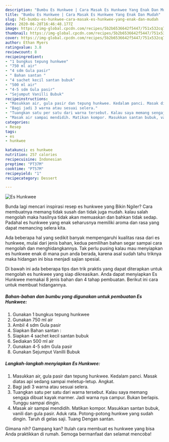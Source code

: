 ```yaml
---
description: "Bumbu Es Hunkwee | Cara Masak Es Hunkwee Yang Enak Dan Mudah"
title: "Bumbu Es Hunkwee | Cara Masak Es Hunkwee Yang Enak Dan Mudah"
slug: 745-bumbu-es-hunkwee-cara-masak-es-hunkwee-yang-enak-dan-mudah
date: 2020-06-28T16:46:48.177Z
image: https://img-global.cpcdn.com/recipes/5b2b6536642f5447/751x532cq70/es-hunkwee-foto-resep-utama.jpg
thumbnail: https://img-global.cpcdn.com/recipes/5b2b6536642f5447/751x532cq70/es-hunkwee-foto-resep-utama.jpg
cover: https://img-global.cpcdn.com/recipes/5b2b6536642f5447/751x532cq70/es-hunkwee-foto-resep-utama.jpg
author: Ethan Myers
ratingvalue: 3.8
reviewcount: 8
recipeingredient:
- "1 bungkus tepung hunkwee"
- "750 ml air"
- "4 sdm Gula pasir"
- " Bahan santan "
- "4 sachet kecil santan bubuk"
- "500 ml air"
- "4-5 sdm Gula pasir"
- "Sejumput Vanilli Bubuk"
recipeinstructions:
- "Masukkan air, gula pasir dan tepung hunkwee. Kedalam panci. Masak diatas api sedang sampai meletup-letup. Angkat."
- "Bagi jadi 3 warna atau sesuai selera."
- "Tuangkan satu per satu dari warna tersebut. Kalau saya memang sengaja dibuat kayak marmer. Jadi warna nya campur. Bukan berlapis. Tunggu sampai dingin."
- "Masak air sampai mendidih. Matikan kompor. Masukkan santan bubuk, vanili dan gula pasir. Aduk rata. Potong-potong hunkwe yang sudah dingin. Taruh di gelas saji. Tuang Dengan santan."
categories:
- Resep
tags:
- es
- hunkwee

katakunci: es hunkwee 
nutrition: 257 calories
recipecuisine: Indonesian
preptime: "PT37M"
cooktime: "PT57M"
recipeyield: "1"
recipecategory: Dessert

---
```



![Es Hunkwee](https://img-global.cpcdn.com/recipes/5b2b6536642f5447/751x532cq70/es-hunkwee-foto-resep-utama.jpg)

Bunda lagi mencari inspirasi resep es hunkwee yang Bikin Ngiler? Cara membuatnya memang tidak susah dan tidak juga mudah. kalau salah mengolah maka hasilnya tidak akan memuaskan dan bahkan tidak sedap. Padahal es hunkwee yang enak seharusnya memiliki aroma dan rasa yang dapat memancing selera kita.



Ada beberapa hal yang sedikit banyak mempengaruhi kualitas rasa dari es hunkwee, mulai dari jenis bahan, kedua pemilihan bahan segar sampai cara mengolah dan menghidangkannya. Tak perlu pusing kalau mau menyiapkan es hunkwee enak di mana pun anda berada, karena asal sudah tahu triknya maka hidangan ini bisa menjadi sajian spesial.


Di bawah ini ada beberapa tips dan trik praktis yang dapat diterapkan untuk mengolah es hunkwee yang siap dikreasikan. Anda dapat menyiapkan Es Hunkwee memakai 8 jenis bahan dan 4 tahap pembuatan. Berikut ini cara untuk membuat hidangannya.

<!--inarticleads1-->

##### Bahan-bahan dan bumbu yang digunakan untuk pembuatan Es Hunkwee:

1. Gunakan 1 bungkus tepung hunkwee
1. Gunakan 750 ml air
1. Ambil 4 sdm Gula pasir
1. Siapkan  Bahan santan :
1. Siapkan 4 sachet kecil santan bubuk
1. Sediakan 500 ml air
1. Gunakan 4-5 sdm Gula pasir
1. Gunakan Sejumput Vanilli Bubuk




<!--inarticleads2-->

##### Langkah-langkah menyiapkan Es Hunkwee:

1. Masukkan air, gula pasir dan tepung hunkwee. Kedalam panci. Masak diatas api sedang sampai meletup-letup. Angkat.
1. Bagi jadi 3 warna atau sesuai selera.
1. Tuangkan satu per satu dari warna tersebut. Kalau saya memang sengaja dibuat kayak marmer. Jadi warna nya campur. Bukan berlapis. Tunggu sampai dingin.
1. Masak air sampai mendidih. Matikan kompor. Masukkan santan bubuk, vanili dan gula pasir. Aduk rata. Potong-potong hunkwe yang sudah dingin. Taruh di gelas saji. Tuang Dengan santan.




Gimana nih? Gampang kan? Itulah cara membuat es hunkwee yang bisa Anda praktikkan di rumah. Semoga bermanfaat dan selamat mencoba!

